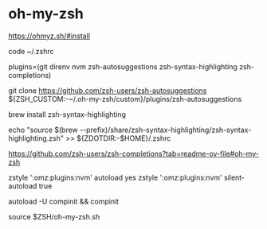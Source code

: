 # oh-my-zsh
 
https://ohmyz.sh/#install

code ~/.zshrc


plugins=(git direnv nvm zsh-autosuggestions zsh-syntax-highlighting zsh-completions)

git clone https://github.com/zsh-users/zsh-autosuggestions ${ZSH_CUSTOM:-~/.oh-my-zsh/custom}/plugins/zsh-autosuggestions

brew install zsh-syntax-highlighting

echo "source $(brew --prefix)/share/zsh-syntax-highlighting/zsh-syntax-highlighting.zsh" >> ${ZDOTDIR:-$HOME}/.zshrc

https://github.com/zsh-users/zsh-completions?tab=readme-ov-file#oh-my-zsh



zstyle ':omz:plugins:nvm' autoload yes
zstyle ':omz:plugins:nvm' silent-autoload true

autoload -U compinit && compinit

source $ZSH/oh-my-zsh.sh